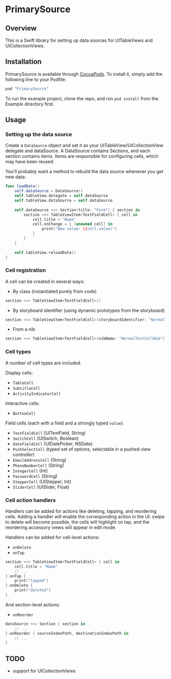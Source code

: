 # PrimarySource

## Overview

This is a Swift library for setting up data sources for UITableViews and UICollectionViews.

## Installation

PrimarySource is available through [CocoaPods](http://cocoapods.org). To install it, simply add the following line to your Podfile:		
 		 
```ruby
pod "PrimarySource"
```

To run the example project, clone the repo, and run `pod install` from the Example directory first.

## Usage

### Setting up the data source

Create a `DataSource` object and set it as your UITableView/UICollectionView delegate and dataSource.  A DataSource contains Sections, and each section contains items.  Items are responsible for configuring cells, which may have been reused.

You'll probably want a method to rebuild the data source whenever you get new data:

```swift
func loadData()
    self.dataSource = DataSource()
    self.tableView.delegate = self.dataSource
    self.tableView.dataSource = self.dataSource
    
    self.dataSource <<< Section(title: "Form") { section in
        section <<< TableViewItem<TextFieldCell> { cell in
            cell.title = "Name"
            cell.onChange = { [unowned cell] in
                print("New value: \(cell.value)")
            }
        }
    }
    
    self.tableView.reloadData()
}
```

### Cell registration

A cell can be created in several ways:

* By class (instantiated purely from code)
```swift
section <<< TableViewItem<TextFieldCell>()
```

* By storyboard identifier (using dynamic prototypes from the storyboard)
```swift
section <<< TableViewItem<TextFieldCell>(storyboardIdentifier: "NormalTextCell")
```
* From a nib
```swift
section <<< TableViewItem<TextFieldCell>(nibName: "NormalTextCellNib")
```

### Cell types

A number of cell types are included.

Display cells:
* `TableCell`
* `SubtitleCell`
* `ActivityIndicatorCell`

Interactive cells:
* `ButtonCell`

Field cells (each with a field and a strongly typed `value`):
* `TextFieldCell` (UITextField, String)
* `SwitchCell` (UISwitch, Boolean)
* `DateFieldCell` (UIDatePicker, NSDate)
* `PushSelectCell` (typed set of options, selectable in a pushed view controller)
* `EmailAddressCell` (String)
* `PhoneNumberCell` (String)
* `IntegerCell` (Int)
* `PasswordCell` (String)
* `StepperCell` (UIStepper, Int)
* `SliderCell` (UISlider, Float)

### Cell action handlers

Handlers can be added for actions like deleting, tapping, and reordering cells.  Adding a handler will enable the corresponding action in the UI: swipe to delete will become possible, the cells will highlight on tap, and the reordering accessory views will appear in edit mode.

Handlers can be added for cell-level actions:

* `onDelete`
* `onTap`

```swift
section <<< TableViewItem<TextFieldCell> { cell in
    cell.title = "Name"
    // ...
}.onTap { 
    print("tapped") 
}.onDelete { 
    print("deleted") 
}
```

And section-level actions:
* `onReorder`

```swift
dataSource <<< Section { section in
    // ...
}.onReorder { sourceIndexPath, destinationIndexPath in 
    // ...
}
```

## TODO

* support for UICollectionViews
